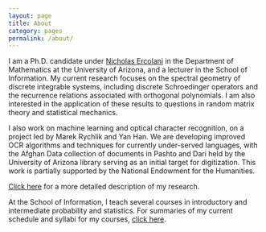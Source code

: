 ```yaml
---
layout: page
title: About
category: pages
permalink: /about/
---
```


I am a Ph.D. candidate under [Nicholas Ercolani](http://math.arizona.edu/~ercolani) in the Department of Mathematics at the University of Arizona, and a lecturer in the School of Information.
My current research focuses on the spectral geometry of discrete integrable systems, including discrete Schroedinger operators and the recurrence relations associated with orthogonal polynomials.
I am also interested in the application of these results to questions in random matrix theory and statistical mechanics.

I also work on machine learning and optical character recognition, on a project led by Marek Rychlik and Yan Han.
We are developing improved OCR algorithms and techniques for currently under-served languages, with the Afghan Data collection of documents in Pashto and Dari held by the University of Arizona library serving as an initial target for digitization.
This work is partially supported by the National Endowment for the Humanities.

[Click here](../research) for a more detailed description of my research.

At the School of Information, I teach several courses in introductory and intermediate probability and statistics.
For summaries of my current schedule and syllabi for my courses, [click here](../teaching).


